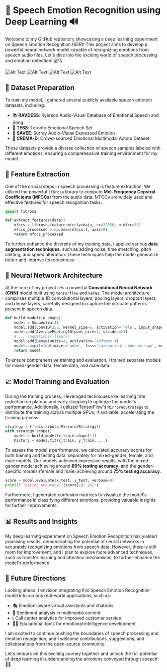 # 🎤 Speech Emotion Recognition using Deep Learning 🔊

Welcome to my GitHub repository showcasing a deep learning experiment on Speech Emotion Recognition (SER)! This project aims to develop a powerful neural network model capable of recognizing emotions from speech audio files. Let's dive into the exciting world of speech processing and emotion detection! 💻🔍

![Alt Text](https://encrypted-tbn0.gstatic.com/images?q=tbn:ANd9GcTOoK_1HnzLOzSv0oavpHVvoDw2xSYYYK-iYY-a36c6cAtp6oMULFmsOBUPYLlAQmNqluU&usqp=CAU)
![Alt Text](https://camo.githubusercontent.com/ec0e2c310ef7bc717ed94626e8b74f02b5367e16011697d382f45bf996d4158a/68747470733a2f2f692e696d6775722e636f6d2f663154717669542e6a706567)
![Alt Text](https://www.mdpi.com/sensors/sensors-21-05554/article_deploy/html/images/sensors-21-05554-g001.png)
![Alt Text](https://media.springernature.com/m685/springer-static/image/art%3A10.1007%2Fs11042-020-09874-7/MediaObjects/11042_2020_9874_Fig1_HTML.png)

## 📂 Dataset Preparation

To train my model, I gathered several publicly available speech emotion datasets, including:

- 📚 **RAVDESS**: Ryerson Audio-Visual Database of Emotional Speech and Song
- 📖 **TESS**: Toronto Emotional Speech Set
- 📜 **SAVEE**: Surrey Audio-Visual Expressed Emotion
- 📗 **CREMA-D**: Crowd-sourced Emotional Multimodal Actors Dataset

These datasets provide a diverse collection of speech samples labeled with different emotions, ensuring a comprehensive training environment for my model.

## 🔬 Feature Extraction

One of the crucial steps in speech processing is feature extraction. We utilized the powerful `librosa` library to compute **Mel-Frequency Cepstral Coefficients (MFCCs)** from the audio data. MFCCs are widely used and effective features for speech recognition tasks.

```python
import librosa

def extract_features(data):
    mfccs = librosa.feature.mfcc(y=data, sr=22050, n_mfcc=58)
    mfccs_processed = np.mean(mfccs.T, axis=0)
    return mfccs_processed
```

To further enhance the diversity of my training data, I applied various **data augmentation techniques**, such as adding noise, time stretching, pitch shifting, and speed alteration. These techniques help the model generalize better and improve its robustness.

## 🧠 Neural Network Architecture

At the core of my project lies a powerful **Convolutional Neural Network (CNN)** model built using `tensorflow` and `keras`. The model architecture comprises multiple 1D convolutional layers, pooling layers, dropout layers, and dense layers, carefully designed to capture the intricate patterns present in speech data.

```python
def build_model(in_shape):
    model = Sequential()
    model.add(Conv1D(256, kernel_size=6, activation='relu', input_shape=(in_shape, 1)))
    model.add(AveragePooling1D(pool_size=4, strides=2))
    # ... (additional layers)
    model.add(Dense(units=4, activation='softmax'))
    model.compile(optimizer='adam', loss='categorical_crossentropy', metrics=['accuracy'])
    return model
```

To ensure comprehensive training and evaluation, I trained separate models for mixed-gender data, female data, and male data.

## 📈 Model Training and Evaluation

During the training process, I leveraged techniques like learning rate reduction on plateau and early stopping to optimize the model's performance. Additionally, I utilized TensorFlow's `MirroredStrategy` to distribute the training across multiple GPUs, if available, accelerating the training process.

```python
strategy = tf.distribute.MirroredStrategy()
with strategy.scope():
    model = build_model(x_train.shape[1])
    history = model.fit(x_train, y_train, ...)
```

To assess the model's performance, we calculated accuracy scores for both training and testing data, separately for mixed-gender, female, and male models. Our models achieved impressive results, with the mixed-gender model achieving around **80% testing accuracy**, and the gender-specific models (female and male) achieving around **75% testing accuracy**.

```python
score = model.evaluate(x_test, y_test, verbose=0)
print(f"Testing Accuracy: {score[1]:.2%}")
```

Furthermore, I generated confusion matrices to visualize the model's performance in classifying different emotions, providing valuable insights for further improvements.

## 📊 Results and Insights

My deep learning experiment on Speech Emotion Recognition has yielded promising results, demonstrating the potential of neural networks in accurately recognizing emotions from speech data. However, there is still room for improvement, and I plan to explore more advanced techniques, such as transfer learning and attention mechanisms, to further enhance the model's performance.

## 🚀 Future Directions

Looking ahead, I envision integrating this Speech Emotion Recognition model into various real-world applications, such as:

- 🎭 Emotion-aware virtual assistants and chatbots
- 🎥 Sentiment analysis in multimedia content
- 📞 Call center analytics for improved customer service
- 🧑‍🏫 Educational tools for emotional intelligence development

I am excited to continue pushing the boundaries of speech processing and emotion recognition, and I welcome contributions, suggestions, and collaborations from the open-source community.

Let's embark on this exciting journey together and unlock the full potential of deep learning in understanding the emotions conveyed through speech! 🎉🔥
